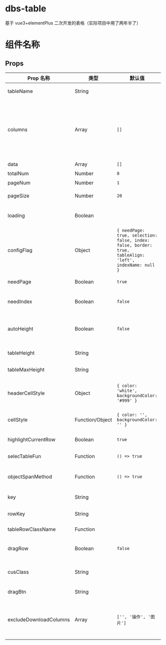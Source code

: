 <!--
 * @Author: luyao
 * @Date: 2023-08-02 14:03:09
 * @LastEditTime: 2023-08-04 15:38:13
 * @Description:
 * @LastEditors: luyao
 * @FilePath: /dbs-table/README.md
-->

# dbs-table

基于 vue3+elementPlus 二次开发的表格（实际项目中用了两年半了）

# 组件名称

## Props

| Prop 名称              | 类型            | 默认值                                                                                                  | 说明                                        |
| ---------------------- | --------------- | ------------------------------------------------------------------------------------------------------- | ------------------------------------------- |
| tableName              | String          |                                                                                                         | 表格名称                                    |
| columns                | Array           | `[]`                                                                                                    | 表头数据，包含文案、绑定值和特殊处理的 slot |
| data                   | Array           | `[]`                                                                                                    | 数据                                        |
| totalNum               | Number          | `0`                                                                                                     | 总条数                                      |
| pageNum                | Number          | `1`                                                                                                     | 当前页                                      |
| pageSize               | Number          | `20`                                                                                                    | 每页数量                                    |
| loading                | Boolean         |                                                                                                         | 是否开启 loading                            |
| configFlag             | Object          | `{ needPage: true, selection: false, index: false, border: true, tableAlign: 'left', indexName: null }` | 其他 table 配置                             |
| needPage               | Boolean         | `true`                                                                                                  | 是否需要分页                                |
| needIndex              | Boolean         | `false`                                                                                                 | 是否需要 index                              |
| autoHeight             | Boolean         | `false`                                                                                                 | 是否需要自适应屏幕高度                      |
| tableHeight            | String          |                                                                                                         | 表格高度                                    |
| tableMaxHeight         | String          |                                                                                                         | 表格最大高度                                |
| headerCellStyle        | Object          | `{ color: 'white', backgroundColor: '#999' }`                                                           | header 头部单元格样式                       |
| cellStyle              | Function/Object | `{ color: '', backgroundColor: '' }`                                                                    | body 单元格样式                             |
| highlightCurrentRow    | Boolean         | `true`                                                                                                  | 行是否高亮                                  |
| selecTableFun          | Function        | `() => true`                                                                                            | 选中函数                                    |
| objectSpanMethod       | Function        | `() => true`                                                                                            | 单元格点击函数                              |
| key                    | String          |                                                                                                         | key 字段                                    |
| rowKey                 | String          |                                                                                                         | 行 key 字段                                 |
| tableRowClassName      | Function        |                                                                                                         | table class                                 |
| dragRow                | Boolean         | `false`                                                                                                 | 是否开启拖拽行为                            |
| cusClass               | String          |                                                                                                         | 自定义行 class                              |
| dragBtn                | String          |                                                                                                         | 拖拽句柄                                    |
| excludeDownloadColumns | Array           | `['', '操作', '图片']`                                                                                  | 前端下载表格时需要过滤掉的列                |
